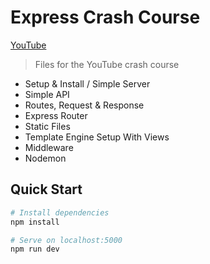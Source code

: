 # Express Crash Course
[YouTube](https://www.youtube.com/watch?v=L72fhGm1tfE&list=RDCMUC29ju8bIPH5as8OGnQzwJyA&start_radio=1&rv=L72fhGm1tfE&t=4417&ab_channel=TraversyMedia) 
> Files for the YouTube crash course

- Setup & Install / Simple Server
- Simple API
- Routes, Request & Response
- Express Router
- Static Files
- Template Engine Setup With Views
- Middleware
- Nodemon

## Quick Start

```bash
# Install dependencies
npm install

# Serve on localhost:5000
npm run dev
```
